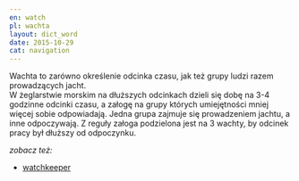 ```yaml
---
en: watch
pl: wachta
layout: dict_word
date: 2015-10-29
cat: navigation
---
```


Wachta to zarówno określenie odcinka czasu, jak też grupy ludzi razem prowadzących jacht.  
W żeglarstwie morskim na dłuższych odcinkach dzieli się dobę na 3-4 godzinne odcinki czasu, a załogę na grupy których 
umiejętności mniej więcej sobie odpowiadają. Jedna grupa zajmuje się prowadzeniem jachtu, a inne odpoczywają. Z reguły
załoga podzielona jest na 3 wachty, by odcinek pracy był dłuższy od odpoczynku.

*zobacz też:*

* [watchkeeper](/dict/w/watchkeeper.html)


